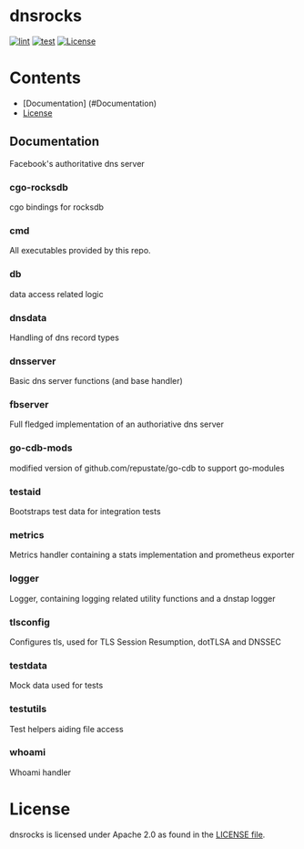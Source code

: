 # dnsrocks
[![lint](https://github.com/facebookincubator/dns/actions/workflows/lint.yml/badge.svg)](https://github.com/facebookincubator/dns/actions/workflows/lint.yml)
[![test](https://github.com/facebookincubator/dns/actions/workflows/test.yml/badge.svg)](https://github.com/facebookincubator/dns/actions/workflows/test.yml)
[![License](https://img.shields.io/badge/License-Apache_2.0-blue.svg)](https://opensource.org/licenses/Apache-2.0)

# Contents


- [Documentation] (#Documentation)
- [License](#License)

## Documentation

Facebook's authoritative dns server

### cgo-rocksdb
cgo bindings for rocksdb

### cmd
All executables provided by this repo.

### db
data access related logic
### dnsdata
Handling of dns record types
### dnsserver
Basic dns server functions (and base handler)
### fbserver
Full fledged implementation of an authoriative dns server
### go-cdb-mods
modified version of github.com/repustate/go-cdb to support go-modules
### testaid
Bootstraps test data for integration tests
### metrics
Metrics handler containing a stats implementation and prometheus exporter
### logger
Logger, containing logging related utility functions and a dnstap logger
### tlsconfig
Configures tls, used for TLS Session Resumption, dotTLSA and DNSSEC
### testdata
Mock data used for tests
### testutils
Test helpers aiding file access
### whoami
Whoami handler


# License
dnsrocks is licensed under Apache 2.0 as found in the [LICENSE file](LICENSE).
